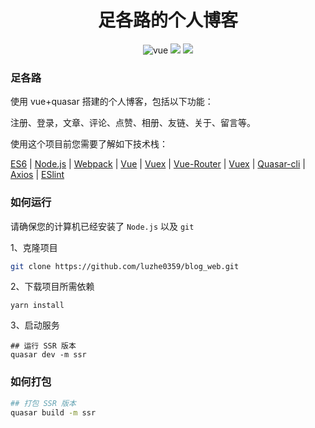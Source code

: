 <div align="center">
  <h1>足各路的个人博客</h1>
</div>
<p align="center">
    <img src="https://img.shields.io/badge/vue-2.6.12-brightgreen.svg" alt="vue">
  <img src="https://img.shields.io/static/v1?label=quasar&message=v1.14.2&color=blue">
    <img src="https://img.shields.io/github/stars/luzhe0359/blog_web.svg?label=starts&message=v1.15.1&color=orange">
</p>


### 足各路

使用 vue+quasar 搭建的个人博客，包括以下功能：

注册、登录，文章、评论、点赞、相册、友链、关于、留言等。

使用这个项目前您需要了解如下技术栈：

[ES6](https://es6.ruanyifeng.com/) | [Node.js](https://nodejs.org/en/) | [Webpack](https://www.webpackjs.com/) | [Vue](https://cn.vuejs.org/) | [Vuex](https://vuex.vuejs.org/zh/) | [Vue-Router](https://router.vuejs.org/zh/) | [Vuex](https://vuex.vuejs.org/zh/) | [Quasar-cli](http://www.quasarchs.com/start/quasar-cli) | [Axios](http://www.axios-js.com/) | [ESlint](https://eslint.bootcss.com/) 

### 如何运行
请确保您的计算机已经安装了 ```Node.js``` 以及 ```git```

1、克隆项目

```sh
git clone https://github.com/luzhe0359/blog_web.git
```
2、下载项目所需依赖

```yarn
yarn install
```
3、启动服务
```yarn
## 运行 SSR 版本
quasar dev -m ssr
```
### 如何打包
```sh
## 打包 SSR 版本
quasar build -m ssr
```
